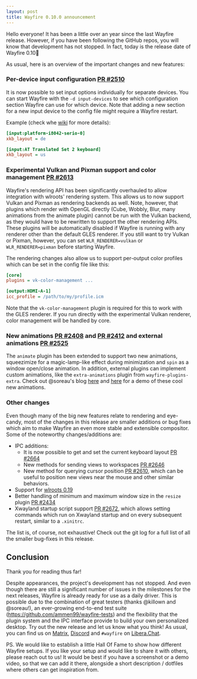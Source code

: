 ```yaml
---
layout: post
title: Wayfire 0.10.0 announcement
---
```


Hello everyone! It has been a little over an year since the last Wayfire release. However, if you have been following the GitHub repos, you will know that development has not stopped. In fact, today is the release date of <span class="highlight">Wayfire 0.10</span>🎉
<!--more-->

As usual, here is an overview of the important changes and new features:

### Per-device input configuration [PR #2510](https://github.com/WayfireWM/wayfire/pull/2510)

It is now possible to set input options individually for separate devices. You can start Wayfire with the `-d input-devices` to see which configuration section Wayfire can use for which device. Note that adding a new section for a new input device to the config file might require a Wayfire restart.

Example (check whe [wiki](https://github.com/WayfireWM/wayfire/wiki/Configuration#input-device-specific-options) for more details):

```ini
[input:platform-i8042-serio-0]
xkb_layout = de

[input:AT Translated Set 2 keyboard]
xkb_layout = us
```

### Experimental Vulkan and Pixman support and color management [PR #2613](https://github.com/WayfireWM/wayfire/pull/2613)

Wayfire's rendering API has been significantly overhauled to allow integration with wlroots' rendering system. This allows us to now support Vulkan and Pixman as rendering backends as well. Note, however, that plugins which render with OpenGL directly (Cube, Wobbly, Blur, many animations from the animate plugin) cannot be run with the Vulkan backend, as they would have to be rewritten to support the other rendering APIs. These plugins will be automatically disabled if Wayfire is running with any renderer other than the default GLES renderer. If you still want to try Vulkan or Pixman, however, you can set `WLR_RENDERER=vulkan` or `WLR_RENDERER=pixman` before starting Wayfire.

The rendering changes also allow us to support per-output color profiles which can be set in the config file like this:

```ini
[core]
plugins = vk-color-management ...

[output:HDMI-A-1]
icc_profile = /path/to/my/profile.icm
```

Note that the `vk-color-management` plugin is required for this to work with the GLES renderer. If you run directly with the experimental Vulkan renderer, color management will be handled by core.

### New animations [PR #2408](https://github.com/WayfireWM/wayfire/pull/2408) and [PR #2412](https://github.com/WayfireWM/wayfire/pull/2412) and external animations [PR #2525](https://github.com/WayfireWM/wayfire/pull/2525)

The `animate` plugin has been extended to support two new animations, squeezimize for a magic-lamp-like effect during minimization and `spin` as a window open/close animation.
In addition, external plugins can implement custom animations, like the `extra-animations` plugin from `wayfire-plugins-extra`. Check out @soreau's blog [here](http://blog.northfield.ws/more-wayfire-animations/) and [here](http://blog.northfield.ws/wayfire-animation-updates/) for a demo of these cool new animations.

### Other changes

Even though many of the big new features relate to rendering and eye-candy, most of the changes in this release are smaller additions or bug fixes which aim to make Wayfire an even more stable and extensible compositor.
Some of the noteworthy changes/additions are:

- IPC additions:
    - It is now possible to get and set the current keyboard layout [PR #2664](https://github.com/WayfireWM/wayfire/pull/2664)
    - New methods for sending views to workspaces [PR #2646](https://github.com/WayfireWM/wayfire/pull/2646)
    - New method for querying cursor position [PR #2610](https://github.com/WayfireWM/wayfire/pull/2610), which can be useful to position new views near the mouse and other similar behaviors.
- Support for [wlroots 0.19](https://gitlab.freedesktop.org/wlroots/wlroots/-/releases/0.19.0)
- Better handling of minimum and maximum window size in the `resize` plugin [PR #2434](https://github.com/WayfireWM/wayfire/pull/2434)
- Xwayland startup script support [PR #2672](https://github.com/WayfireWM/wayfire/pull/2672), which allows setting commands which run on Xwayland startup and on every subsequent restart, similar to a `.xinitrc`.

The list is, of course, not exhaustive! Check out the git log for a full list of all the smaller bug-fixes in this release.

## Conclusion

Thank you for reading thus far!

Despite appearances, the project's development has not stopped. And even though there are still a significant number of issues in the milestones for the next releases, Wayfire is already ready for use as a daily driver. This is possible due to the combination of great testers (thanks @killown and @soreau!), an ever-growing end-to-end test suite (https://github.com/ammen99/wayfire-tests) and the flexibility that the plugin system and the IPC interface provide to build your own personalized desktop. Try out the new release and let us know what you think! As usual, you can find us on [Matrix](https://matrix.to/#/#wayfire:matrix.org), [Discord](https://discord.gg/5SWAxmBCUH) and `#wayfire` on [Libera.Chat](https://libera.chat/).

PS. We would like to establish a little Hall Of Fame to show how different Wayfire setups. If you like your setup and would like to share it with others, please reach out to us! It would be best if you have a screenshot or a demo video, so that we can add it there, alongside a short description / dotfiles where others can get inspiration from.
